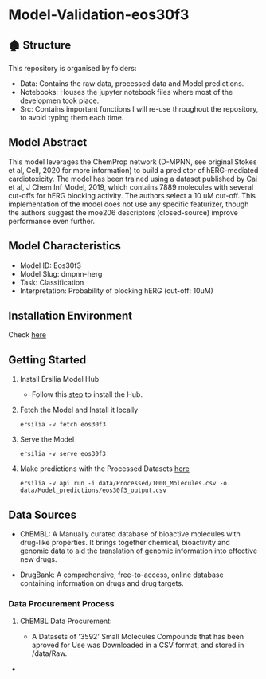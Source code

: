 # Model-Validation-eos30f3

## :derelict_house: Structure

This repository is organised by folders:

- Data: Contains the raw data, processed data and Model predictions.
- Notebooks: Houses the jupyter notebook files where most of the developmen took place.
- Src: Contains important functions I will re-use throughout the repository, to avoid typing them each time.

## Model Abstract

This model leverages the ChemProp network (D-MPNN, see original Stokes et al, Cell, 2020 for more information) to build a predictor of hERG-mediated cardiotoxicity. The model has been trained using a dataset published by Cai et al, J Chem Inf Model, 2019, which contains 7889 molecules with several cut-offs for hERG blocking activity. The authors select a 10 uM cut-off. This implementation of the model does not use any specific featurizer, though the authors suggest the moe206 descriptors (closed-source) improve performance even further.

## Model Characteristics

- Model ID: Eos30f3
- Model Slug: dmpnn-herg
- Task: Classification
- Interpretation: Probability of blocking hERG (cut-off: 10uM)

## Installation Environment

Check [here](https://github.com/Malikbadmus/model-validation-eos30f3/blob/main/requirements.txt)

## Getting Started

1. Install Ersilia Model Hub
     - Follow this [step](https://ersilia.gitbook.io/ersilia-book/ersilia-model-hub/installation) to install the Hub.

2. Fetch the Model and Install it locally

   ```
   ersilia -v fetch eos30f3
   ```
3. Serve the Model

   ```
   ersilia -v serve eos30f3
   ```
4. Make predictions with the Processed Datasets [here](https://github.com/Malikbadmus/model-validation-eos30f3/blob/main/data/Processed/100_Molecules.csv)

   ```
   ersilia -v api run -i data/Processed/1000_Molecules.csv -o data/Model_predictions/eos30f3_output.csv

## Data Sources

- ChEMBL: A Manually curated database of bioactive molecules with drug-like properties. It brings together chemical, bioactivity and genomic data to aid the translation of genomic information into effective new drugs.

- DrugBank: A comprehensive, free-to-access, online database containing information on drugs and drug targets.

### Data Procurement Process

1. ChEMBL Data Procurement:
   
     - A Datasets of '3592' Small Molecules Compounds that has been aproved for Use was Downloaded in a CSV format, and stored in /data/Raw.
-
